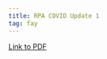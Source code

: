 ```yaml
---
title: RPA COVID Update 1
tag: fay
---
```


[Link to PDF](https://drive.google.com/file/d/16iedMKYyYtvjskGVX369wecfvgh8KOEV/view)
